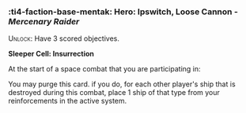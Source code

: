 ### :ti4-faction-base-mentak: **Hero**: Ipswitch, Loose Cannon - _Mercenary Raider_

<span style="font-variant:small-caps;">Unlock</span>: Have 3 scored objectives.

**Sleeper Cell: Insurrection**

At the start of a space combat that you are participating in:

You may purge this card. if you do, for each other player's ship that is destroyed during this combat, place 1 ship of that type from your reinforcements in the active system.
